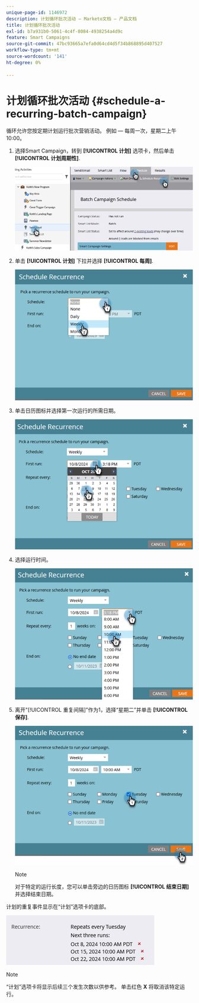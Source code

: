 ```yaml
---
unique-page-id: 1146972
description: 计划循环批次活动 — Marketo文档 — 产品文档
title: 计划循环批次活动
exl-id: b7a931b0-5061-4c4f-8084-4938254a4d9c
feature: Smart Campaigns
source-git-commit: 47bc93665a7efa0d64cd4d5f34b868895d407527
workflow-type: tm+mt
source-wordcount: '141'
ht-degree: 0%

---
```


# 计划循环批次活动 {#schedule-a-recurring-batch-campaign}

循环允许您按定期计划运行批次营销活动。 例如 — 每周一次，星期二上午10:00。

1. 选择Smart Campaign，转到 **[!UICONTROL 计划]** 选项卡，然后单击 **[!UICONTROL 计划周期性]**.

   ![](assets/schedule-a-recurring-batch-campaign-1.png)

1. 单击 **[!UICONTROL 计划]** 下拉并选择 **[!UICONTROL 每周]**.

   ![](assets/schedule-a-recurring-batch-campaign-2.png)

1. 单击日历图标并选择第一次运行的所需日期。

   ![](assets/schedule-a-recurring-batch-campaign-3.png)

1. 选择运行时间。

   ![](assets/schedule-a-recurring-batch-campaign-4.png)

1. 离开&quot;[!UICONTROL 重复间隔]”作为1，选择“星期二”并单击 **[!UICONTROL 保存]**.

   ![](assets/schedule-a-recurring-batch-campaign-5.png)

   >[!NOTE]
   >
   >对于特定的运行长度，您可以单击旁边的日历图标 **[!UICONTROL 结束日期]** 并选择结束日期。

计划的重复事件显示在“计划”选项卡的底部。

![](assets/schedule-a-recurring-batch-campaign-6.png)

>[!NOTE]
>
>“计划”选项卡将显示后续三个发生次数以供参考。 单击红色 **X** 将取消该特定运行。

